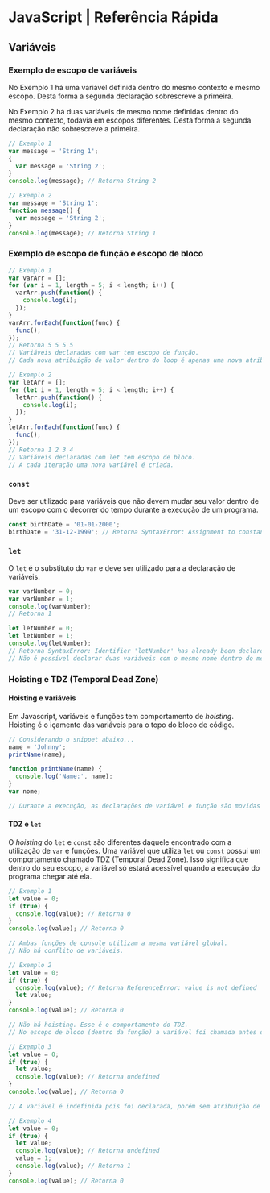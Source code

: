 # JavaScript | Referência Rápida

## Variáveis

### Exemplo de escopo de variáveis

No Exemplo 1 há uma variável definida dentro do mesmo contexto e mesmo escopo. Desta forma a segunda declaração sobrescreve a primeira.

No Exemplo 2 há duas variáveis de mesmo nome definidas dentro do mesmo contexto, todavia em escopos diferentes. Desta forma a segunda declaração não sobrescreve a primeira.

```javascript
// Exemplo 1
var message = 'String 1';
{
  var message = 'String 2';
}
console.log(message); // Retorna String 2

// Exemplo 2
var message = 'String 1';
function message() {
  var message = 'String 2';
}
console.log(message); // Retorna String 1
```

### Exemplo de escopo de função e escopo de bloco

```javascript
// Exemplo 1
var varArr = [];
for (var i = 1, length = 5; i < length; i++) {
  varArr.push(function() {
    console.log(i);
  });
}
varArr.forEach(function(func) {
  func();
});
// Retorna 5 5 5 5
// Variáveis declaradas com var tem escopo de função.
// Cada nova atribuição de valor dentro do loop é apenas uma nova atribuição a uma mesma referência.
```

```javascript
// Exemplo 2
var letArr = [];
for (let i = 1, length = 5; i < length; i++) {
  letArr.push(function() {
    console.log(i);
  });
}
letArr.forEach(function(func) {
  func();
});
// Retorna 1 2 3 4
// Variáveis declaradas com let tem escopo de bloco.
// A cada iteração uma nova variável é criada.
```

### `const`

Deve ser utilizado para variáveis que não devem mudar seu valor dentro de um escopo com o decorrer do tempo durante a execução de um programa.

```javascript
const birthDate = '01-01-2000';
birthDate = '31-12-1999'; // Retorna SyntaxError: Assignment to constant variable
```

### `let`

O `let` é o substituto do `var` e deve ser utilizado para a declaração de variáveis.

```javascript
var varNumber = 0;
var varNumber = 1;
console.log(varNumber);
// Retorna 1

let letNumber = 0;
let letNumber = 1;
console.log(letNumber);
// Retorna SyntaxError: Identifier 'letNumber' has already been declared
// Não é possível declarar duas variáveis com o mesmo nome dentro do mesmo escopo.
```

### Hoisting e TDZ (Temporal Dead Zone)

#### Hoisting e variáveis

Em Javascript, variáveis e funções tem comportamento de _hoisting_. Hoisting é o içamento das variáveis para o topo do bloco de código.

```javascript
// Considerando o snippet abaixo...
name = 'Johnny';
printName(name);

function printName(name) {
  console.log('Name:', name);
}
var nome;

// Durante a execução, as declarações de variável e função são movidas para o topo.
```

#### TDZ e `let`

O _hoisting_ do `let` e `const` são diferentes daquele encontrado com a utilização de `var` e funções. Uma variável que utiliza `let` ou `const` possui um comportamento chamado TDZ (Temporal Dead Zone). Isso significa que dentro do seu escopo, a variável só estará acessível quando a execução do programa chegar até ela.

```javascript
// Exemplo 1
let value = 0;
if (true) {
  console.log(value); // Retorna 0
}
console.log(value); // Retorna 0

// Ambas funções de console utilizam a mesma variável global.
// Não há conflito de variáveis.
```

```javascript
// Exemplo 2
let value = 0;
if (true) {
  console.log(value); // Retorna ReferenceError: value is not defined
  let value;
}
console.log(value); // Retorna 0

// Não há hoisting. Esse é o comportamento do TDZ.
// No escopo de bloco (dentro da função) a variável foi chamada antes de sua declaração.
```

```javascript
// Exemplo 3
let value = 0;
if (true) {
  let value;
  console.log(value); // Retorna undefined
}
console.log(value); // Retorna 0

// A variável é indefinida pois foi declarada, porém sem atribuição de valor.
```

```javascript
// Exemplo 4
let value = 0;
if (true) {
  let value;
  console.log(value); // Retorna undefined
  value = 1;
  console.log(value); // Retorna 1
}
console.log(value); // Retorna 0
```
